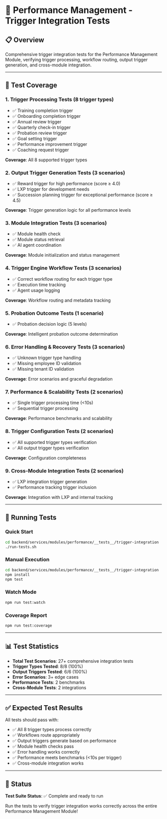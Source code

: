 # 🧪 Performance Management - Trigger Integration Tests

## 📋 **Overview**

Comprehensive trigger integration tests for the Performance Management Module, verifying trigger processing, workflow routing, output trigger generation, and cross-module integration.

---

## 🎯 **Test Coverage**

### **1. Trigger Processing Tests** (8 trigger types)
- ✅ Training completion trigger
- ✅ Onboarding completion trigger
- ✅ Annual review trigger
- ✅ Quarterly check-in trigger
- ✅ Probation review trigger
- ✅ Goal setting trigger
- ✅ Performance improvement trigger
- ✅ Coaching request trigger

**Coverage**: All 8 supported trigger types

### **2. Output Trigger Generation Tests** (3 scenarios)
- ✅ Reward trigger for high performance (score ≥ 4.0)
- ✅ LXP trigger for development needs
- ✅ Succession planning trigger for exceptional performance (score ≥ 4.5)

**Coverage**: Trigger generation logic for all performance levels

### **3. Module Integration Tests** (3 scenarios)
- ✅ Module health check
- ✅ Module status retrieval
- ✅ AI agent coordination

**Coverage**: Module initialization and status management

### **4. Trigger Engine Workflow Tests** (3 scenarios)
- ✅ Correct workflow routing for each trigger type
- ✅ Execution time tracking
- ✅ Agent usage logging

**Coverage**: Workflow routing and metadata tracking

### **5. Probation Outcome Tests** (1 scenario)
- ✅ Probation decision logic (5 levels)

**Coverage**: Intelligent probation outcome determination

### **6. Error Handling & Recovery Tests** (3 scenarios)
- ✅ Unknown trigger type handling
- ✅ Missing employee ID validation
- ✅ Missing tenant ID validation

**Coverage**: Error scenarios and graceful degradation

### **7. Performance & Scalability Tests** (2 scenarios)
- ✅ Single trigger processing time (<10s)
- ✅ Sequential trigger processing

**Coverage**: Performance benchmarks and scalability

### **8. Trigger Configuration Tests** (2 scenarios)
- ✅ All supported trigger types verification
- ✅ All output trigger types verification

**Coverage**: Configuration completeness

### **9. Cross-Module Integration Tests** (2 scenarios)
- ✅ LXP integration trigger generation
- ✅ Performance tracking trigger inclusion

**Coverage**: Integration with LXP and internal tracking

---

## 🚀 **Running Tests**

### **Quick Start**
```bash
cd backend/services/modules/performance/__tests__/trigger-integration
./run-tests.sh
```

### **Manual Execution**
```bash
cd backend/services/modules/performance/__tests__/trigger-integration
npm install
npm test
```

### **Watch Mode**
```bash
npm run test:watch
```

### **Coverage Report**
```bash
npm run test:coverage
```

---

## 📊 **Test Statistics**

- **Total Test Scenarios**: 27+ comprehensive integration tests
- **Trigger Types Tested**: 8/8 (100%)
- **Output Triggers Tested**: 6/6 (100%)
- **Error Scenarios**: 3+ edge cases
- **Performance Tests**: 2 benchmarks
- **Cross-Module Tests**: 2 integrations

---

## ✅ **Expected Test Results**

All tests should pass with:
- ✅ All 8 trigger types process correctly
- ✅ Workflows route appropriately
- ✅ Output triggers generate based on performance
- ✅ Module health checks pass
- ✅ Error handling works correctly
- ✅ Performance meets benchmarks (<10s per trigger)
- ✅ Cross-module integration works

---

## 🎉 **Status**

**Test Suite Status**: ✅ Complete and ready to run

Run the tests to verify trigger integration works correctly across the entire Performance Management Module!

